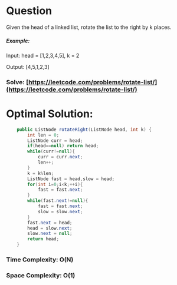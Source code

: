 # Question

Given the head of a linked list, rotate the list to the right by k places.


##### Example:

Input: head = [1,2,3,4,5], k = 2

Output: [4,5,1,2,3]



### Solve: [https://leetcode.com/problems/rotate-list/](https://leetcode.com/problems/rotate-list/)
   


# Optimal Solution:  


``` java
    public ListNode rotateRight(ListNode head, int k) {
        int len = 0;
        ListNode curr = head;
        if(head==null) return head;
        while(curr!=null){
            curr = curr.next;
            len++;
        }
        k = k%len;
        ListNode fast = head,slow = head;
        for(int i=0;i<k;++i){
            fast = fast.next;
        }
        while(fast.next!=null){
            fast = fast.next;
            slow = slow.next;
        }
        fast.next = head;
        head = slow.next;
        slow.next = null;
        return head;
    }
```
### Time Complexity: O(N)
### Space Complexity: O(1)